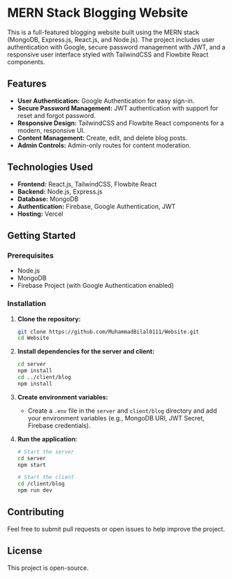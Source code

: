 # MERN Stack Blogging Website

This is a full-featured blogging website built using the MERN stack (MongoDB, Express.js, React.js, and Node.js). The project includes user authentication with Google, secure password management with JWT, and a responsive user interface styled with TailwindCSS and Flowbite React components.

## Features

- **User Authentication:** Google Authentication for easy sign-in.
- **Secure Password Management:** JWT authentication with support for reset and forgot password.
- **Responsive Design:** TailwindCSS and Flowbite React components for a modern, responsive UI.
- **Content Management:** Create, edit, and delete blog posts.
- **Admin Controls:** Admin-only routes for content moderation.

## Technologies Used

- **Frontend:** React.js, TailwindCSS, Flowbite React
- **Backend:** Node.js, Express.js
- **Database:** MongoDB
- **Authentication:** Firebase, Google Authentication, JWT
- **Hosting:** Vercel

## Getting Started

### Prerequisites

- Node.js
- MongoDB
- Firebase Project (with Google Authentication enabled)

### Installation

1. **Clone the repository:**

    ```bash
    git clone https://github.com/MuhammadBilal0111/Website.git
    cd Website
    ```

2. **Install dependencies for the server and client:**

    ```bash
    cd server
    npm install
    cd ../client/blog
    npm install
    ```

3. **Create environment variables:**
   - Create a `.env` file in the `server` and `client/blog` directory and add your environment variables (e.g., MongoDB URI, JWT Secret, Firebase credentials).

4. **Run the application:**

    ```bash
    # Start the server
    cd server
    npm start
    
    # Start the client
    cd /client/blog
    npm run dev
    ```


## Contributing

Feel free to submit pull requests or open issues to help improve the project.

## License

This project is open-source.
